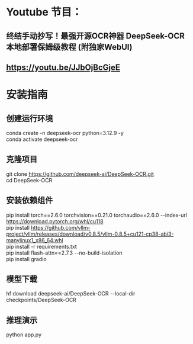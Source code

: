 # Youtube 节目：
## 终结手动抄写！最强开源OCR神器 DeepSeek-OCR 本地部署保姆级教程 (附独家WebUI)
## https://youtu.be/JJbOjBcGjeE

# 安装指南
## 创建运行环境
conda create -n deepseek-ocr python=3.12.9 -y  
conda activate deepseek-ocr   

## 克隆项目
git clone https://github.com/deepseek-ai/DeepSeek-OCR.git  
cd DeepSeek-OCR  

## 安装依赖组件
pip install torch==2.6.0 torchvision==0.21.0 torchaudio==2.6.0 --index-url https://download.pytorch.org/whl/cu118  
pip install https://github.com/vllm-project/vllm/releases/download/v0.8.5/vllm-0.8.5+cu121-cp38-abi3-manylinux1_x86_64.whl  
pip install -r requirements.txt  
pip install flash-attn==2.7.3 --no-build-isolation  
pip install gradio    

## 模型下载
hf download deepseek-ai/DeepSeek-OCR --local-dir checkpoints/DeepSeek-OCR  
  
## 推理演示
python app.py     

  












 

















